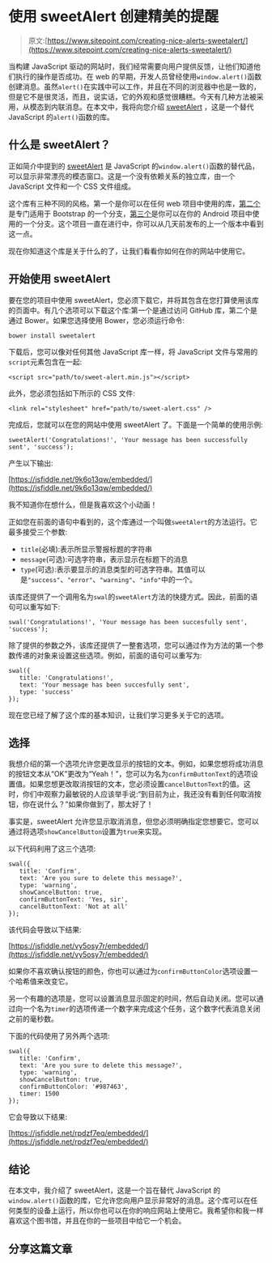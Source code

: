 # 使用 sweetAlert 创建精美的提醒

> 原文:[https://www.sitepoint.com/creating-nice-alerts-sweetalert/](https://www.sitepoint.com/creating-nice-alerts-sweetalert/)

当构建 JavaScript 驱动的网站时，我们经常需要向用户提供反馈，让他们知道他们执行的操作是否成功。在 web 的早期，开发人员曾经使用`window.alert()`函数创建消息。虽然`alert()`在实践中可以工作，并且在不同的浏览器中也是一致的，但是它不是很灵活，而且，说实话，它的外观和感觉很糟糕。今天有几种方法被采用，从模态到内联消息。在本文中，我将向您介绍 [sweetAlert](http://tristanedwards.me/sweetalert) ，这是一个替代 JavaScript 的`alert()`函数的库。

## 什么是 sweetAlert？

正如简介中提到的 [sweetAlert](http://tristanedwards.me/sweetalert) 是 JavaScript 的`window.alert()`函数的替代品，可以显示非常漂亮的模态窗口。这是一个没有依赖关系的独立库，由一个 JavaScript 文件和一个 CSS 文件组成。

这个库有三种不同的风格。第一个是你可以在任何 web 项目中使用的库，[第二个](https://github.com/lipis/bootstrap-sweetalert)是专门适用于 Bootstrap 的一个分支，[第三个](https://github.com/pedant/sweet-alert-dialog)是你可以在你的 Android 项目中使用的一个分支。这个项目一直在进行中，你可以从几天前发布的上一个版本中看到这一点。

现在你知道这个库是关于什么的了，让我们看看你如何在你的网站中使用它。

## 开始使用 sweetAlert

要在您的项目中使用 sweetAlert，您必须下载它，并将其包含在您打算使用该库的页面中。有几个选项可以下载这个库:第一个是通过访问 GitHub 库，第二个是通过 Bower。如果您选择使用 Bower，您必须运行命令:

```
bower install sweetalert
```

下载后，您可以像对任何其他 JavaScript 库一样，将 JavaScript 文件与常用的`script`元素包含在一起:

```
<script src="path/to/sweet-alert.min.js"></script>
```

此外，您必须包括如下所示的 CSS 文件:

```
<link rel="stylesheet" href="path/to/sweet-alert.css" />
```

完成后，您就可以在您的网站中使用 sweetAlert 了。下面是一个简单的使用示例:

```
sweetAlert('Congratulations!', 'Your message has been successfully sent', 'success');
```

产生以下输出:

[https://jsfiddle.net/9k6o13qw/embedded/](https://jsfiddle.net/9k6o13qw/embedded/)

我不知道你在想什么，但是我喜欢这个小动画！

正如您在前面的语句中看到的，这个库通过一个叫做`sweetAlert`的方法运行。它最多接受三个参数:

*   `title`(必填):表示所显示警报标题的字符串
*   `message`(可选):可选字符串，表示显示在标题下的消息
*   `type`(可选):表示要显示的消息类型的可选字符串。其值可以是`"success"`、`"error"`、`"warning"`、`"info"`中的一个。

该库还提供了一个调用名为`swal`的`sweetAlert`方法的快捷方式。因此，前面的语句可以重写如下:

```
swal('Congratulations!', 'Your message has been succesfully sent', 'success');
```

除了提供的参数之外，该库还提供了一整套选项，您可以通过作为方法的第一个参数传递的对象来设置这些选项。例如，前面的语句可以重写为:

```
swal({
   title: 'Congratulations!',
   text: 'Your message has been succesfully sent',
   type: 'success'
});
```

现在您已经了解了这个库的基本知识，让我们学习更多关于它的选项。

## 选择

我想介绍的第一个选项允许您更改显示的按钮的文本。例如，如果您想将成功消息的按钮文本从“OK”更改为“Yeah！”，您可以为名为`confirmButtonText`的选项设置值。如果您想更改取消按钮的文本，您必须设置`cancelButtonText`的值。这时，你们中观察力最敏锐的人应该举手说:“到目前为止，我还没有看到任何取消按钮，你在说什么？”如果你做到了，那太好了！

事实是，sweetAlert 允许您显示取消消息，但您必须明确指定您想要它。您可以通过将选项`showCancelButton`设置为`true`来实现。

以下代码利用了这三个选项:

```
swal({
   title: 'Confirm',
   text: 'Are you sure to delete this message?',
   type: 'warning',
   showCancelButton: true,
   confirmButtonText: 'Yes, sir',
   cancelButtonText: 'Not at all'
});
```

该代码会导致以下结果:

[https://jsfiddle.net/vy5osy7r/embedded/](https://jsfiddle.net/vy5osy7r/embedded/)

如果你不喜欢确认按钮的颜色，你也可以通过为`confirmButtonColor`选项设置一个哈希值来改变它。

另一个有趣的选项是，您可以设置消息显示固定的时间，然后自动关闭。您可以通过向一个名为`timer`的选项传递一个数字来完成这个任务，这个数字代表消息关闭之前的毫秒数。

下面的代码使用了另外两个选项:

```
swal({
   title: 'Confirm',
   text: 'Are you sure to delete this message?',
   type: 'warning',
   showCancelButton: true,
   confirmButtonColor: '#987463',
   timer: 1500
});
```

它会导致以下结果:

[https://jsfiddle.net/rpdzf7eq/embedded/](https://jsfiddle.net/rpdzf7eq/embedded/)

## 结论

在本文中，我介绍了 sweetAlert，这是一个旨在替代 JavaScript 的`window.alert()`函数的库，它允许您向用户显示非常好的消息。这个库可以在任何类型的设备上运行，所以你也可以在你的响应网站上使用它。我希望你和我一样喜欢这个图书馆，并且在你的一些项目中给它一个机会。

## 分享这篇文章